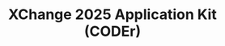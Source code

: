---
title: XChange 2025 Application Kit (CODEr)
redirect_to: https://drive.google.com/drive/folders/1-2fNUK2gKCtcc1CCU3SsUBX1JuTfIkBp?usp=drive_link
redirect_from: 
  - /XC25CODErAppKit
  - /xc25coderappkit
---
